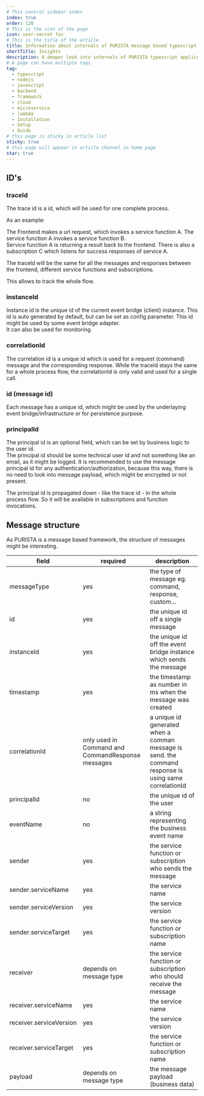 ```yaml
---
# This control sidebar index
index: true
order: 120
# This is the icon of the page
icon: user-secret fas
# This is the title of the article
title: Information about internals of PURISTA message based typescript framework
shortTitle: Insights
description: A deeper look into internals of PURISTA typescript application backend framework.
# A page can have multiple tags
tag:
  - typescript
  - nodejs
  - javascript
  - backend
  - framework
  - cloud
  - microservice
  - lambda
  - Installation
  - Setup
  - Guide
# this page is sticky in article list
sticky: true
# this page will appear in article channel in home page
star: true
---
```


## ID's

### traceId

The trace id is a id, which will be used for one complete process.

As an example:

The Frontend makes a url request, which invokes a service function A. The service function A invokes a service function B.  
Service function A is returning a result back to the frontend. There is also a subscription C which listens for success responses of service A.

The traceId will be the same for all the messages and responses between the frontend, different service functions and subscriptions.

This allows to track the whole flow.

### instanceId

Instance id is the unique id of the current event bridge (client) instance. This id is auto generated by default, but can be set as config parameter.
This id might be used by some event bridge adapter.  
It can also be used for monitoring.

### correlationId

The correlation id is a unique id which is used for a request (command) message and the corresponding response. While the traceId stays the same for a whole process flow, the correlationId is only valid and used for a single call.

### id (message id)

Each message has a unique id, which might be used by the underlaying event bridge/infrastructure or for persistence purpose.

### principalId

The principal id is an optional field, which can be set by business logic to the user id.  
The principal id should be some technical user id and not something like an email, as it might be logged.
It is recommended to use the message principal id for any authentication/authorization, because this way, there is no need to look into message payload, which might be encrypted or not present.

The principal id is propagated down - like the trace id - in the whole process flow. So it will be available in subscriptions and function invocations.

## Message structure

As PURISTA is a message based framework, the structure of messages might be interesting.

| field | required | description |
|---|---|---|
|messageType|yes|the type of message eg. command, response, custom...|
|id|yes|the unique id off a single message|
|instanceId|yes|the unique id off the event bridge instance which sends the message|
|timestamp|yes|the timestamp as number in ms when the message was created|
|correlationId|only used in Command and CommandResponse messages|a unique id generated when a comman message is send. the command response is using same correlationId|
|principalId|no|the unique id of the user|
|eventName|no|a string representing the business event name|
|sender|yes|the service function or subscription who sends the message|
|sender.serviceName|yes|the service name|
|sender.serviceVersion|yes|the service version|
|sender.serviceTarget|yes|the service function or subscription name|
|receiver|depends on message type|the service function or subscription who should receive the message|
|receiver.serviceName|yes|the service name|
|receiver.serviceVersion|yes|the service version|
|receiver.serviceTarget|yes|the service function or subscription name|
|payload|depends on message type|the message payload (business data)|


